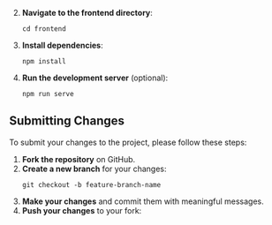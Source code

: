 2. **Navigate to the frontend directory**:
   ```
   cd frontend
   ```
3. **Install dependencies**:
   ```
   npm install
   ```
4. **Run the development server** (optional):
   ```
   npm run serve
   ```

## Submitting Changes

To submit your changes to the project, please follow these steps:

1. **Fork the repository** on GitHub.
2. **Create a new branch** for your changes:
   ```
   git checkout -b feature-branch-name
   ```
3. **Make your changes** and commit them with meaningful messages.
4. **Push your changes** to your fork: